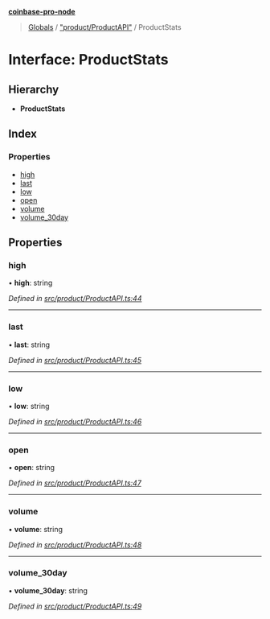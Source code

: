 **[coinbase-pro-node](../README.md)**

> [Globals](../globals.md) / ["product/ProductAPI"](../modules/_product_productapi_.md) / ProductStats

# Interface: ProductStats

## Hierarchy

- **ProductStats**

## Index

### Properties

- [high](_product_productapi_.productstats.md#high)
- [last](_product_productapi_.productstats.md#last)
- [low](_product_productapi_.productstats.md#low)
- [open](_product_productapi_.productstats.md#open)
- [volume](_product_productapi_.productstats.md#volume)
- [volume_30day](_product_productapi_.productstats.md#volume_30day)

## Properties

### high

• **high**: string

_Defined in [src/product/ProductAPI.ts:44](https://github.com/bennycode/coinbase-pro-node/blob/06bdaca/src/product/ProductAPI.ts#L44)_

---

### last

• **last**: string

_Defined in [src/product/ProductAPI.ts:45](https://github.com/bennycode/coinbase-pro-node/blob/06bdaca/src/product/ProductAPI.ts#L45)_

---

### low

• **low**: string

_Defined in [src/product/ProductAPI.ts:46](https://github.com/bennycode/coinbase-pro-node/blob/06bdaca/src/product/ProductAPI.ts#L46)_

---

### open

• **open**: string

_Defined in [src/product/ProductAPI.ts:47](https://github.com/bennycode/coinbase-pro-node/blob/06bdaca/src/product/ProductAPI.ts#L47)_

---

### volume

• **volume**: string

_Defined in [src/product/ProductAPI.ts:48](https://github.com/bennycode/coinbase-pro-node/blob/06bdaca/src/product/ProductAPI.ts#L48)_

---

### volume_30day

• **volume_30day**: string

_Defined in [src/product/ProductAPI.ts:49](https://github.com/bennycode/coinbase-pro-node/blob/06bdaca/src/product/ProductAPI.ts#L49)_
